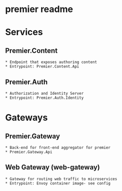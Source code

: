 # premier readme

# Services

## Premier.Content
    * Endpoint that exposes authoring content
    * Entrypoint: Premier.Content.Api

## Premier.Auth
    * Authorization and Identity Server
    * Entrypoint: Premier.Auth.Identity

# Gateways

## Premier.Gateway
    * Back-end for front-end aggregator for premier
    * Premier.Gateway.Api

## Web Gateway (web-gateway)
    * Gateway for routing web traffic to microservices
    * Entrypoint: Envoy container image- see config